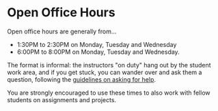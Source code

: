 # Open Office Hours

Open office hours are generally from...
- 1:30PM to 2:30PM on Monday, Tuesday and Wednesday
- 6:00PM to 8:00PM on Monday, Tuesday and Wednesday.

The format is informal: the instructors "on duty" hang out by the student work area, and if you get stuck, you can wander over and ask them a question, following the [guidelines on asking for help](asking-for-help.md).

You are strongly encouraged to use these times to also work with fellow students on assignments and projects.
